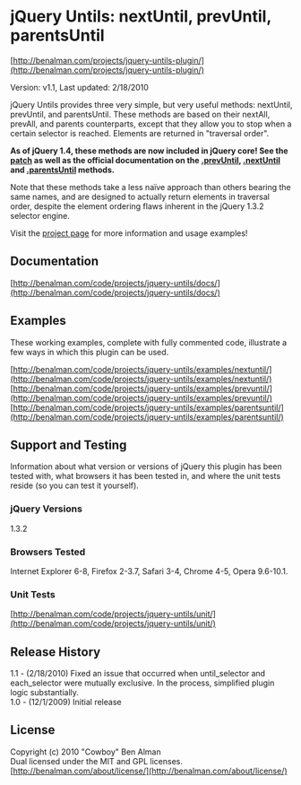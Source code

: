 # jQuery Untils: nextUntil, prevUntil, parentsUntil #
[http://benalman.com/projects/jquery-untils-plugin/](http://benalman.com/projects/jquery-untils-plugin/)

Version: v1.1, Last updated: 2/18/2010

jQuery Untils provides three very simple, but very useful methods: nextUntil, prevUntil, and parentsUntil. These methods are based on their nextAll, prevAll, and parents counterparts, except that they allow you to stop when a certain selector is reached. Elements are returned in "traversal order".

**As of jQuery 1.4, these methods are now included in jQuery core! See the <a href="http://github.com/jquery/jquery/commit/2b481b93cfca62f95aa7005e7db651456fa08e65">patch</a> as well as the official documentation on the
<a href="http://api.jquery.com/prevUntil/">.prevUntil</a>, 
<a href="http://api.jquery.com/nextUntil/">.nextUntil</a> and
<a href="http://api.jquery.com/parentsUntil/">.parentsUntil</a> methods.**

Note that these methods take a less naïve approach than others bearing the same names, and are designed to actually return elements in traversal order, despite the element ordering flaws inherent in the jQuery 1.3.2 selector engine.

Visit the [project page](http://benalman.com/projects/jquery-untils-plugin/) for more information and usage examples!


## Documentation ##
[http://benalman.com/code/projects/jquery-untils/docs/](http://benalman.com/code/projects/jquery-untils/docs/)


## Examples ##
These working examples, complete with fully commented code, illustrate a few
ways in which this plugin can be used.

[http://benalman.com/code/projects/jquery-untils/examples/nextuntil/](http://benalman.com/code/projects/jquery-untils/examples/nextuntil/)  
[http://benalman.com/code/projects/jquery-untils/examples/prevuntil/](http://benalman.com/code/projects/jquery-untils/examples/prevuntil/)  
[http://benalman.com/code/projects/jquery-untils/examples/parentsuntil/](http://benalman.com/code/projects/jquery-untils/examples/parentsuntil/)  

## Support and Testing ##
Information about what version or versions of jQuery this plugin has been
tested with, what browsers it has been tested in, and where the unit tests
reside (so you can test it yourself).

### jQuery Versions ###
1.3.2

### Browsers Tested ###
Internet Explorer 6-8, Firefox 2-3.7, Safari 3-4, Chrome 4-5, Opera 9.6-10.1.

### Unit Tests ###
[http://benalman.com/code/projects/jquery-untils/unit/](http://benalman.com/code/projects/jquery-untils/unit/)


## Release History ##

1.1 - (2/18/2010) Fixed an issue that occurred when until\_selector and each\_selector were mutually exclusive. In the process, simplified plugin logic substantially.  
1.0 - (12/1/2009) Initial release  


## License ##
Copyright (c) 2010 "Cowboy" Ben Alman  
Dual licensed under the MIT and GPL licenses.  
[http://benalman.com/about/license/](http://benalman.com/about/license/)
